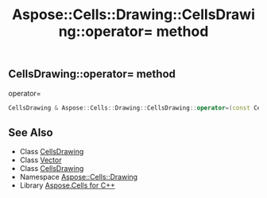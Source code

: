﻿---
title: Aspose::Cells::Drawing::CellsDrawing::operator= method
linktitle: operator=
second_title: Aspose.Cells for C++ API Reference
description: 'Aspose::Cells::Drawing::CellsDrawing::operator= method. operator= in C++.'
type: docs
weight: 300
url: /cpp/aspose.cells.drawing/cellsdrawing/operator_asm/
---
## CellsDrawing::operator= method


operator=

```cpp
CellsDrawing & Aspose::Cells::Drawing::CellsDrawing::operator=(const CellsDrawing &src)
```

## See Also

* Class [CellsDrawing](../)
* Class [Vector](../../../aspose.cells/vector/)
* Class [CellsDrawing](../)
* Namespace [Aspose::Cells::Drawing](../../)
* Library [Aspose.Cells for C++](../../../)
